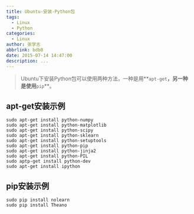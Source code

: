 ```yaml
---
title: Ubuntu-安装-Python包
tags:
  - Linux
  - Python
categories:
  - Linux
author: 张学志
abbrlink: bdb8
date: 2015-07-14 14:47:00
description: ...
---
```





> Ubuntu下安装Python包可以使用两种方法，一种是用**`apt-get`**，另一种是使用**`pip`**。

## apt-get安装示例
```
sudo apt-get install python-numpy
sudo apt-get install python-matplotlib 
sudo apt-get install python-scipy
sudo apt-get install python-sklearn
sudo apt-get install python-setuptools 
sudo apt-get install python-pip 
sudo apt-get install python-jinja2
sudo apt-get install python-PIL 
sudo aptp-get install python-dev
sudo apt-get install ipython
```

## pip安装示例
```
sudo pip install nolearn​
sudo pip install Theano
```


